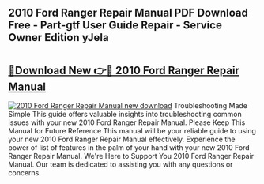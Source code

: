 ## 2010 Ford Ranger Repair Manual PDF Download Free - Part-gtf User Guide Repair - Service Owner Edition yJeIa

# <h2><a href="http://bc36424.oget.top/?id=2010+Ford+Ranger+Repair+Manual">🔗Download New 👉🔴 2010 Ford Ranger Repair Manual</a></h2>

[![2010 Ford Ranger Repair Manual new download](https://i.imgur.com/5g1atiW.png)](http://bc36424.oget.top/?id=2010+Ford+Ranger+Repair+Manual)
Troubleshooting Made Simple This guide offers valuable insights into troubleshooting common issues with your new 2010 Ford Ranger Repair Manual. Please Keep This Manual for Future Reference This manual will be your reliable guide to using your new 2010 Ford Ranger Repair Manual effectively. Experience the power of list of features in the palm of your hand with your new 2010 Ford Ranger Repair Manual. We're Here to Support You 2010 Ford Ranger Repair Manual. Our team is dedicated to assisting you with any questions or concerns.
